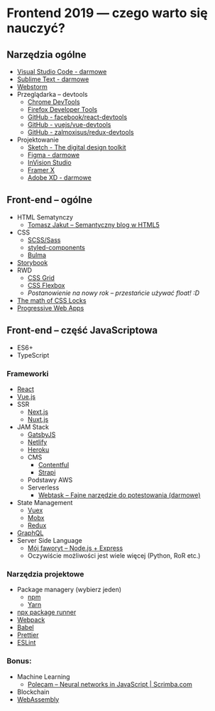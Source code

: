 # Frontend 2019 — czego warto się nauczyć?
## Narzędzia ogólne
* [Visual Studio Code - darmowe](https://code.visualstudio.com/)
* [Sublime Text - darmowe](https://www.sublimetext.com/)
* [Webstorm](https://www.jetbrains.com/webstorm/)
* Przeglądarka – devtools
	* [Chrome DevTools](https://developers.google.com/web/tools/chrome-devtools/)
	* [Firefox Developer Tools](https://developer.mozilla.org/son/docs/Tools)
	* [GitHub - facebook/react-devtools](https://github.com/facebook/react-devtools)
	* [GitHub - vuejs/vue-devtools](https://github.com/vuejs/vue-devtools)
	* [GitHub - zalmoxisus/redux-devtools](https://github.com/zalmoxisus/redux-devtools-extension)
* Projektowanie
	* [Sketch - The digital design toolkit](https://www.sketchapp.com/)
	* [Figma - darmowe](https://www.figma.com/) 
	* [InVision Studio](https://www.invisionapp.com/studio)
	* [Framer X](https://framer.com/)
	* [Adobe XD - darmowe](https://www.adobe.com/products/xd.html)

##  Front-end – ogólne
* HTML Sematynczy
	* [Tomasz Jakut – Semantyczny blog w HTML5](https://tutorials.comandeer.pl/html5-blog.html)
* CSS
	* [SCSS/Sass](https://sass-lang.com/)
	* [styled-components](https://www.styled-components.com/)
	* [Bulma](https://bulma.io/)
* [Storybook](https://github.com/storybooks/storybook)
* RWD 
	* [CSS Grid](http://cssgridgarden.com/)
	* [CSS Flexbox](https://flexboxfroggy.com/)
	* *Postanowienie na nowy rok – przestańcie używać float! :D* 
* [The math of CSS Locks](https://fvsch.com/css-locks/)
* [Progressive Web Apps](https://developers.google.com/web/progressive-web-apps/)

## Front-end – część JavaScriptowa
* ES6+ 
* TypeScript

### Frameworki
* [React](https://reactjs.org/)
* [Vue.js](https://vuejs.org/)
* SSR
	* [Next.js](https://nextjs.org/)
	* [Nuxt.js](https://nuxtjs.org/)
* JAM Stack
	* [GatsbyJS](https://www.gatsbyjs.org/)
	* [Netlify](https://www.netlify.com/)
	* [Heroku](https://www.heroku.com/)
	* CMS
		* [Contentful](https://www.contentful.com/) 
		* [Strapi](https://strapi.io/)
	* Podstawy AWS
	* Serverless
		* [Webtask – Fajne narzędzie do potestowania (darmowe)](http://webtask.io)
* State Management
	* [ Vuex](https://vuex.vuejs.org/)
	* [Mobx](https://github.com/mobxjs/mobx)
	* [Redux](https://redux.js.org/)
* [GraphQL](https://graphql.org/learn/)
* Server Side Language  
	* [Mój faworyt – Node.js + Express](https://expressjs.com/) 
	* Oczywiście możliwości jest wiele więcej (Python, RoR etc.)

### Narzędzia projektowe
* Package managery (wybierz jeden)
	* [npm](https://www.npmjs.com/)
	* [Yarn](https://yarnpkg.com/lang/en/)
* [npx package runner](https://www.npmjs.com/package/npx)
* [Webpack](https://webpack.js.org/)
* [Babel](https://babeljs.io/)
* [Prettier](https://prettier.io/)
* [ESLint](https://eslint.org/)

### Bonus:
* Machine Learning
	* [Polecam – Neural networks in JavaScript | Scrimba.com](https://scrimba.com/g/gneuralnetworks)
* Blockchain
* [WebAssembly](https://webassembly.org/)

